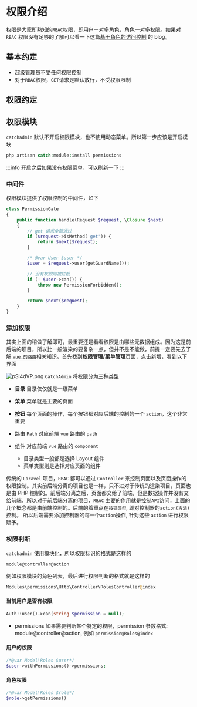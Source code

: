 # 权限介绍

权限是大家所熟知的`RBAC`权限，即用户一对多角色，角色一对多权限。如果对 `RBAC` 权限没有足够的了解可以看一下这篇[基于角色的访问控制](https://docs.oracle.com/cd/E19253-01/819-7061/rbac-38/index.html) 的 blog。

## 基本约定

- 超级管理员不受任何权限控制
- 对于`RBAC`权限，`GET`请求是默认放行，不受权限限制

## 权限约定

## 权限模块

`catchadmin` 默认不开启权限模块，也不使用动态菜单。所以第一步应该是开启模块

```php
php artisan catch:module:install permissions
```

:::info
开启之后如果没有权限菜单，可以刷新一下
:::

### 中间件

权限模块提供了权限控制的中间件，如下

```php title="modules/Permissions/Middlewares/PermissionGate.php"
class PermissionGate
{
    public function handle(Request $request, \Closure $next)
    {
        // get 请求全部通过
        if ($request->isMethod('get')) {
            return $next($request);
        }

        /* @var User $user */
        $user = $request->user(getGuardName());

        // 没有权限则被拦截
        if (! $user->can()) {
            throw new PermissionForbidden();
        }

        return $next($request);
    }
}
```

### 添加权限

其实上面的稍做了解即可，最重要还是看看权限是由哪些元数据组成。因为这是前后端的项目，所以比一般渲染的要复杂一点，但并不是不能做，前提一定要先去了解 [`vue 的路由`](https://router.vuejs.org/)相关知识。首先找到**权限管理/菜单管理**页面，点击新增，看到以下界面

![pSl4dVP.png](https://s1.ax1x.com/2023/01/16/pSl4dVP.png)
`CatchAdmin` 将权限分为三种类型

- **目录** 目录仅仅就是一级菜单
- **菜单** 菜单就是主要的页面
- **按钮** 每个页面的操作，每个按钮都对应后端的控制的一个 `action`，这个非常重要

- 路由 `Path` 对应前端 `vue` 路由的 `path`
- 组件 对应前端 `vue` 路由的 `component`
  - 目录类型一般都是选择 Layout 组件
  - 菜单类型则是选择对应页面的组件

传统的 `Laravel` 项目，`RBAC` 都可以通过 `Controller` 来控制页面以及页面操作的权限控制。其实前后端分离的项目也是一样，只不过对于传统的渲染项目，页面也是由 PHP 控制的。前后端分离之后，页面都交给了前端，但是数据操作并没有交给前端，所以对于前后端分离的项目，`RBAC` 主要的作用就是控制`API`访问，上面的几个概念都是由前端控制的。后端的着重点在`按钮类型`, 即对控制器的`action(方法)` 控制。
所以后端需要添加控制器的每一个`action`操作, 针对这些 `action` 进行权限赋予。

### 权限判断

`catchadmin` 使用模块化，所以权限标识的格式是这样的

```
module@controller@action
```

例如权限模块的角色列表，最后进行权限判断的格式就是这样的

```php
Modules\permissions\Http\Controller\RolesController@index
```

#### 当前用户是否有权限

```php
Auth::user()->can(string $permission = null);
```

- permissions 如果需要判断某个特定的权限，permission 参数格式: module@controller@action, 例如 `permission@Roles@index`

#### 用户的权限

```php
/*@var Model\Roles $user*/
$user->withPermissions()->permissions;
```

#### 角色权限

```php
/*@var Model\Roles $role*/
$role->getPermissions()
```
